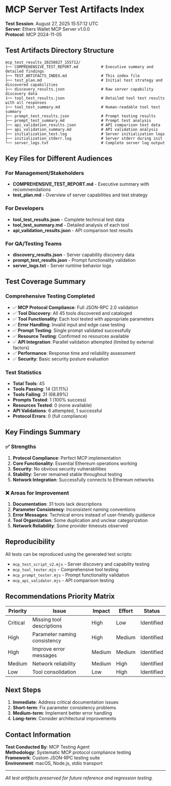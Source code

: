 # MCP Server Test Artifacts Index

**Test Session**: August 27, 2025 15:57:12 UTC  
**Server**: Ethers Wallet MCP Server v1.0.0  
**Protocol**: MCP 2024-11-05  

## Test Artifacts Directory Structure

```
mcp_test_results_20250827_155712/
├── COMPREHENSIVE_TEST_REPORT.md          # Executive summary and detailed findings
├── TEST_ARTIFACTS_INDEX.md               # This index file
├── test_plan.md                          # Initial test strategy and discovered capabilities
├── discovery_results.json                # Raw server capability discovery data
├── tool_test_results.json                # Detailed tool test results with all responses
├── tool_test_summary.md                  # Human-readable tool test summary
├── prompt_test_results.json              # Prompt testing results
├── prompt_test_summary.md                # Prompt test analysis
├── api_validation_results.json           # API comparison test data
├── api_validation_summary.md             # API validation analysis
├── initialization_test.log               # Server initialization logs
├── initialization_stderr.log             # Server stderr during init
└── server_logs.txt                       # Complete server log output
```

## Key Files for Different Audiences

### For Management/Stakeholders
- **COMPREHENSIVE_TEST_REPORT.md** - Executive summary with recommendations
- **test_plan.md** - Overview of server capabilities and test strategy

### For Developers
- **tool_test_results.json** - Complete technical test data
- **tool_test_summary.md** - Detailed analysis of each tool
- **api_validation_results.json** - API comparison test results

### For QA/Testing Teams  
- **discovery_results.json** - Server capability discovery data
- **prompt_test_results.json** - Prompt functionality validation
- **server_logs.txt** - Server runtime behavior logs

## Test Coverage Summary

### Comprehensive Testing Completed
- ✅ **MCP Protocol Compliance**: Full JSON-RPC 2.0 validation
- ✅ **Tool Discovery**: All 45 tools discovered and cataloged
- ✅ **Tool Functionality**: Each tool tested with appropriate parameters
- ✅ **Error Handling**: Invalid input and edge case testing
- ✅ **Prompt Testing**: Single prompt validated successfully
- ✅ **Resource Testing**: Confirmed no resources available
- ✅ **API Integration**: Parallel validation attempted (limited by external factors)
- ✅ **Performance**: Response time and reliability assessment
- ✅ **Security**: Basic security posture evaluation

### Test Statistics
- **Total Tools**: 45
- **Tools Passing**: 14 (31.11%)
- **Tools Failing**: 31 (68.89%)
- **Prompts Tested**: 1 (100% success)
- **Resources Tested**: 0 (none available)
- **API Validations**: 6 attempted, 1 successful
- **Protocol Errors**: 0 (full compliance)

## Key Findings Summary

### ✅ Strengths
1. **Protocol Compliance**: Perfect MCP implementation
2. **Core Functionality**: Essential Ethereum operations working
3. **Security**: No obvious security vulnerabilities  
4. **Stability**: Server remained stable throughout testing
5. **Network Integration**: Successfully connects to Ethereum networks

### ❌ Areas for Improvement
1. **Documentation**: 31 tools lack descriptions
2. **Parameter Consistency**: Inconsistent naming conventions
3. **Error Messages**: Technical errors instead of user-friendly guidance
4. **Tool Organization**: Some duplication and unclear categorization
5. **Network Reliability**: Some provider timeouts observed

## Reproducibility

All tests can be reproduced using the generated test scripts:
- `mcp_test_script_v2.mjs` - Server discovery and capability testing
- `mcp_tool_tester.mjs` - Comprehensive tool testing
- `mcp_prompt_tester.mjs` - Prompt functionality validation  
- `mcp_api_validator.mjs` - API comparison testing

## Recommendations Priority Matrix

| Priority | Issue | Impact | Effort | Status |
|----------|-------|--------|---------|---------|
| Critical | Missing tool descriptions | High | Low | Identified |
| High | Parameter naming consistency | High | Medium | Identified |
| High | Improve error messages | Medium | Medium | Identified |  
| Medium | Network reliability | Medium | High | Identified |
| Low | Tool consolidation | Low | High | Identified |

## Next Steps

1. **Immediate**: Address critical documentation issues
2. **Short-term**: Fix parameter consistency problems  
3. **Medium-term**: Implement better error handling
4. **Long-term**: Consider architectural improvements

## Contact Information

**Test Conducted By**: MCP Testing Agent  
**Methodology**: Systematic MCP protocol compliance testing  
**Framework**: Custom JSON-RPC testing suite  
**Environment**: macOS, Node.js, stdio transport  

---

*All test artifacts preserved for future reference and regression testing.*